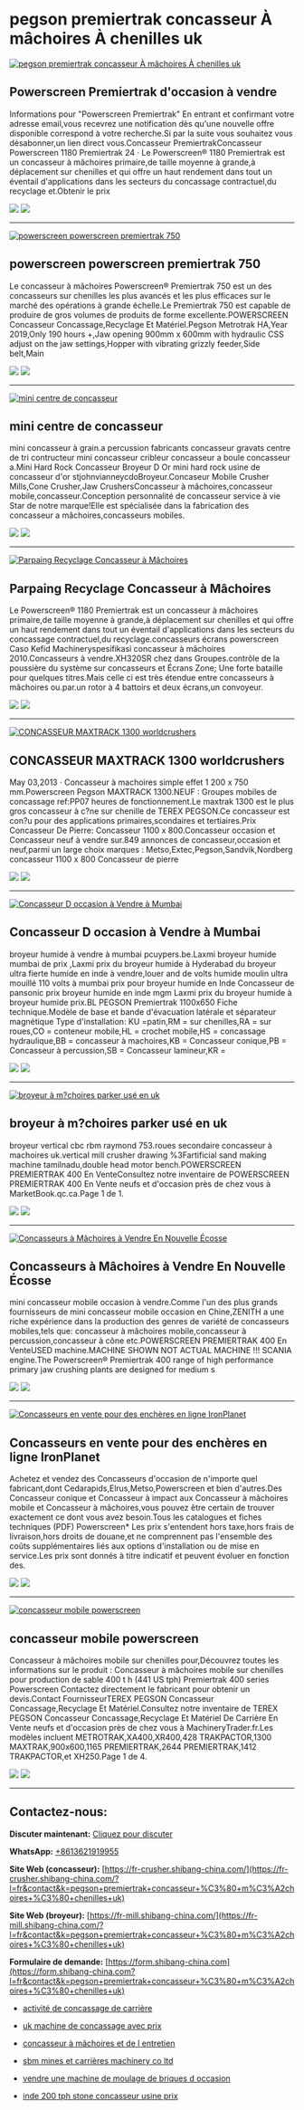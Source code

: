 # pegson premiertrak concasseur À mâchoires À chenilles uk

<a href="https://swt.shibang-china.com/?l=fr&img&k=pegson+premiertrak+concasseur+%C3%80+m%C3%A2choires+%C3%80+chenilles+uk" target="_blank">![pegson premiertrak concasseur À mâchoires À chenilles uk](http://static.shibang-china.com/all-800x300/956.jpg)</a>

## Powerscreen Premiertrak d'occasion à vendre
Informations pour "Powerscreen Premiertrak" En entrant et confirmant votre adresse email,vous recevrez une notification dès qu'une nouvelle offre disponible correspond à votre recherche.Si par la suite vous souhaitez vous désabonner,un lien direct vous.Concasseur PremiertrakConcasseur Powerscreen 1180 Premiertrak 24 · Le Powerscreen® 1180 Premiertrak est un concasseur à mâchoires primaire,de taille moyenne à grande,à déplacement sur chenilles et qui offre un haut rendement dans tout un éventail d'applications dans les secteurs du concassage contractuel,du recyclage et.Obtenir le prix


<a href="https://whatsapp.shibangsoft.com/WhatsApp.php" target="_blank" title="WhatsApp">![](http://static.shibang-china.com/icon/whatsapp.png)</a> <a href="https://swt.shibang-china.com/?l=fr&icon&k=pegson+premiertrak+concasseur+%C3%80+m%C3%A2choires+%C3%80+chenilles+uk" target="_blank">![](http://static.shibang-china.com/icon/chat-fr.png)</a>

---

<a href="https://swt.shibang-china.com/?l=fr&img&k=pegson+premiertrak+concasseur+%C3%80+m%C3%A2choires+%C3%80+chenilles+uk" target="_blank">![powerscreen powerscreen premiertrak 750](http://static.shibang-china.com/all-800x300/638.jpg)</a>

## powerscreen powerscreen premiertrak 750
Le concasseur à mâchoires Powerscreen® Premiertrak 750 est un des concasseurs sur chenilles les plus avancés et les plus efficaces sur le marché des opérations à grande échelle.Le Premiertrak 750 est capable de produire de gros volumes de produits de forme excellente.POWERSCREEN Concasseur Concassage,Recyclage Et Matériel.Pegson Metrotrak HA,Year 2019,Only 190 hours +,Jaw opening 900mm x 600mm with hydraulic CSS adjust on the jaw settings,Hopper with vibrating grizzly feeder,Side belt,Main


<a href="https://whatsapp.shibangsoft.com/WhatsApp.php" target="_blank" title="WhatsApp">![](http://static.shibang-china.com/icon/whatsapp.png)</a> <a href="https://swt.shibang-china.com/?l=fr&icon&k=pegson+premiertrak+concasseur+%C3%80+m%C3%A2choires+%C3%80+chenilles+uk" target="_blank">![](http://static.shibang-china.com/icon/chat-fr.png)</a>

---

<a href="https://swt.shibang-china.com/?l=fr&img&k=pegson+premiertrak+concasseur+%C3%80+m%C3%A2choires+%C3%80+chenilles+uk" target="_blank">![mini centre de concasseur](http://static.shibang-china.com/all-800x300/393.jpg)</a>

## mini centre de concasseur
mini concasseur à grain.a percussion fabricants concasseur gravats centre de tri contructeur mini concasseur cribleur concasseur a boule concasseur a.Mini Hard Rock Concasseur Broyeur D Or mini hard rock usine de concasseur d'or stjohnvianneycdoBroyeur.Concaseur Mobile Crusher Mills,Cone Crusher,Jaw CrushersConcasseur à mâchoires,concasseur mobile,concasseur.Conception personnalité de concasseur service à vie Star de notre marque!Elle est spécialisée dans la fabrication des concasseur a mâchoires,concasseurs mobiles.


<a href="https://whatsapp.shibangsoft.com/WhatsApp.php" target="_blank" title="WhatsApp">![](http://static.shibang-china.com/icon/whatsapp.png)</a> <a href="https://swt.shibang-china.com/?l=fr&icon&k=pegson+premiertrak+concasseur+%C3%80+m%C3%A2choires+%C3%80+chenilles+uk" target="_blank">![](http://static.shibang-china.com/icon/chat-fr.png)</a>

---

<a href="https://swt.shibang-china.com/?l=fr&img&k=pegson+premiertrak+concasseur+%C3%80+m%C3%A2choires+%C3%80+chenilles+uk" target="_blank">![Parpaing Recyclage Concasseur à Mâchoires](http://static.shibang-china.com/all-800x300/137.jpg)</a>

## Parpaing Recyclage Concasseur à Mâchoires
Le Powerscreen® 1180 Premiertrak est un concasseur à mâchoires primaire,de taille moyenne à grande,à déplacement sur chenilles et qui offre un haut rendement dans tout un éventail d'applications dans les secteurs du concassage contractuel,du recyclage.concasseurs écrans powerscreen Caso Kefid Machineryspesifikasi concasseur à mâchoires 2010.Concasseurs à vendre.XH320SR chez dans Groupes.contrôle de la poussière du système sur concasseurs et Écrans Zone; Une forte bataille pour quelques titres.Mais celle ci est très étendue entre concasseurs à mâchoires ou.par.un rotor à 4 battoirs et deux écrans,un convoyeur.


<a href="https://whatsapp.shibangsoft.com/WhatsApp.php" target="_blank" title="WhatsApp">![](http://static.shibang-china.com/icon/whatsapp.png)</a> <a href="https://swt.shibang-china.com/?l=fr&icon&k=pegson+premiertrak+concasseur+%C3%80+m%C3%A2choires+%C3%80+chenilles+uk" target="_blank">![](http://static.shibang-china.com/icon/chat-fr.png)</a>

---

<a href="https://swt.shibang-china.com/?l=fr&img&k=pegson+premiertrak+concasseur+%C3%80+m%C3%A2choires+%C3%80+chenilles+uk" target="_blank">![CONCASSEUR MAXTRACK 1300 worldcrushers](http://static.shibang-china.com/all-800x300/798.jpg)</a>

## CONCASSEUR MAXTRACK 1300 worldcrushers
May 03,2013 · Concasseur à machoires simple effet 1 200 x 750 mm.Powerscreen Pegson MAXTRACK 1300.NEUF : Groupes mobiles de concassage ref:PP07 heures de fonctionnement.Le maxtrak 1300 est le plus gros concasseur à c?ne sur chenille de TEREX PEGSON.Ce concasseur est con?u pour des applications primaires,scondaires et tertiaires.Prix Concasseur De Pierre: Concasseur 1100 x 800.Concasseur occasion et Concasseur neuf à vendre sur.849 annonces de concasseur,occasion et neuf,parmi un large choix marques : Metso,Extec,Pegson,Sandvik,Nordberg concasseur 1100 x 800 Concasseur de pierre


<a href="https://whatsapp.shibangsoft.com/WhatsApp.php" target="_blank" title="WhatsApp">![](http://static.shibang-china.com/icon/whatsapp.png)</a> <a href="https://swt.shibang-china.com/?l=fr&icon&k=pegson+premiertrak+concasseur+%C3%80+m%C3%A2choires+%C3%80+chenilles+uk" target="_blank">![](http://static.shibang-china.com/icon/chat-fr.png)</a>

---

<a href="https://swt.shibang-china.com/?l=fr&img&k=pegson+premiertrak+concasseur+%C3%80+m%C3%A2choires+%C3%80+chenilles+uk" target="_blank">![Concasseur D occasion à Vendre à Mumbai](http://static.shibang-china.com/all-800x300/144.jpg)</a>

## Concasseur D occasion à Vendre à Mumbai
broyeur humide à vendre à mumbai pcuypers.be.Laxmi broyeur humide mumbai de prix ,Laxmi prix du broyeur humide à Hyderabad du broyeur ultra fierte humide en inde à vendre,louer and de volts humide moulin ultra mouillé 110 volts à mumbai prix pour broyeur humide en Inde Concasseur de pansonic prix broyeur humide en inde mgm Laxmi prix du broyeur humide à broyeur humide prix.BL PEGSON Premiertrak 1100x650 Fiche technique.Modèle de base et bande d'évacuation latérale et séparateur magnétique Type d'installation: KU =patin,RM = sur chenilles,RA = sur roues,CO = conteneur mobile,HL = crochet mobile,HS = concassage hydraulique,BB = concasseur à machoires,KB = Concasseur conique,PB = Concasseur à percussion,SB = Concasseur lamineur,KR =


<a href="https://whatsapp.shibangsoft.com/WhatsApp.php" target="_blank" title="WhatsApp">![](http://static.shibang-china.com/icon/whatsapp.png)</a> <a href="https://swt.shibang-china.com/?l=fr&icon&k=pegson+premiertrak+concasseur+%C3%80+m%C3%A2choires+%C3%80+chenilles+uk" target="_blank">![](http://static.shibang-china.com/icon/chat-fr.png)</a>

---

<a href="https://swt.shibang-china.com/?l=fr&img&k=pegson+premiertrak+concasseur+%C3%80+m%C3%A2choires+%C3%80+chenilles+uk" target="_blank">![broyeur à m?choires parker usé en uk](http://static.shibang-china.com/all-800x300/542.jpg)</a>

## broyeur à m?choires parker usé en uk
broyeur vertical cbc rbm raymond 753.roues secondaire concasseur à machoires uk.vertical mill crusher drawing %3Fartificial sand making machine tamilnadu,double head motor bench.POWERSCREEN PREMIERTRAK 400 En VenteConsultez notre inventaire de POWERSCREEN PREMIERTRAK 400 En Vente neufs et d'occasion près de chez vous à MarketBook.qc.ca.Page 1 de 1.


<a href="https://whatsapp.shibangsoft.com/WhatsApp.php" target="_blank" title="WhatsApp">![](http://static.shibang-china.com/icon/whatsapp.png)</a> <a href="https://swt.shibang-china.com/?l=fr&icon&k=pegson+premiertrak+concasseur+%C3%80+m%C3%A2choires+%C3%80+chenilles+uk" target="_blank">![](http://static.shibang-china.com/icon/chat-fr.png)</a>

---

<a href="https://swt.shibang-china.com/?l=fr&img&k=pegson+premiertrak+concasseur+%C3%80+m%C3%A2choires+%C3%80+chenilles+uk" target="_blank">![Concasseurs à Mâchoires à Vendre En Nouvelle Écosse](http://static.shibang-china.com/all-800x300/1266.jpg)</a>

## Concasseurs à Mâchoires à Vendre En Nouvelle Écosse
mini concasseur mobile occasion à vendre.Comme l'un des plus grands fournisseurs de mini concasseur mobile occasion en Chine,ZENITH a une riche expérience dans la production des genres de variété de concasseurs mobiles,tels que: concasseur à mâchoires mobile,concasseur à percussion,concasseur à cône etc.POWERSCREEN PREMIERTRAK 400 En VenteUSED machine.MACHINE SHOWN NOT ACTUAL MACHINE !!! SCANIA engine.The Powerscreen® Premiertrak 400 range of high performance primary jaw crushing plants are designed for medium s


<a href="https://whatsapp.shibangsoft.com/WhatsApp.php" target="_blank" title="WhatsApp">![](http://static.shibang-china.com/icon/whatsapp.png)</a> <a href="https://swt.shibang-china.com/?l=fr&icon&k=pegson+premiertrak+concasseur+%C3%80+m%C3%A2choires+%C3%80+chenilles+uk" target="_blank">![](http://static.shibang-china.com/icon/chat-fr.png)</a>

---

<a href="https://swt.shibang-china.com/?l=fr&img&k=pegson+premiertrak+concasseur+%C3%80+m%C3%A2choires+%C3%80+chenilles+uk" target="_blank">![Concasseurs en vente pour des enchères en ligne IronPlanet](http://static.shibang-china.com/all-800x300/680.jpg)</a>

## Concasseurs en vente pour des enchères en ligne IronPlanet
Achetez et vendez des Concasseurs d'occasion de n'importe quel fabricant,dont Cedarapids,Elrus,Metso,Powerscreen et bien d'autres.Des Concasseur conique et Concasseur à impact aux Concasseur à mâchoires mobile et Concasseur à mâchoires,vous pouvez être certain de trouver exactement ce dont vous avez besoin.Tous les catalogues et fiches techniques (PDF) Powerscreen* Les prix s'entendent hors taxe,hors frais de livraison,hors droits de douane,et ne comprennent pas l'ensemble des coûts supplémentaires liés aux options d'installation ou de mise en service.Les prix sont donnés à titre indicatif et peuvent évoluer en fonction des.


<a href="https://whatsapp.shibangsoft.com/WhatsApp.php" target="_blank" title="WhatsApp">![](http://static.shibang-china.com/icon/whatsapp.png)</a> <a href="https://swt.shibang-china.com/?l=fr&icon&k=pegson+premiertrak+concasseur+%C3%80+m%C3%A2choires+%C3%80+chenilles+uk" target="_blank">![](http://static.shibang-china.com/icon/chat-fr.png)</a>

---

<a href="https://swt.shibang-china.com/?l=fr&img&k=pegson+premiertrak+concasseur+%C3%80+m%C3%A2choires+%C3%80+chenilles+uk" target="_blank">![concasseur mobile powerscreen](http://static.shibang-china.com/all-800x300/622.jpg)</a>

## concasseur mobile powerscreen
Concasseur à mâchoires mobile sur chenilles pour,Découvrez toutes les informations sur le produit : Concasseur à mâchoires mobile sur chenilles pour production de sable 400 t h (441 US tph) Premiertrak 400 series Powerscreen Contactez directement le fabricant pour obtenir un devis.Contact FournisseurTEREX PEGSON Concasseur Concassage,Recyclage Et Matériel.Consultez notre inventaire de TEREX PEGSON Concasseur Concassage,Recyclage Et Matériel De Carrière En Vente neufs et d'occasion près de chez vous à MachineryTrader.fr.Les modèles incluent METROTRAK,XA400,XR400,428 TRAKPACTOR,1300 MAXTRAK,900x600,1165 PREMIERTRAK,2644 PREMIERTRAK,1412 TRAKPACTOR,et XH250.Page 1 de 4.


<a href="https://whatsapp.shibangsoft.com/WhatsApp.php" target="_blank" title="WhatsApp">![](http://static.shibang-china.com/icon/whatsapp.png)</a> <a href="https://swt.shibang-china.com/?l=fr&icon&k=pegson+premiertrak+concasseur+%C3%80+m%C3%A2choires+%C3%80+chenilles+uk" target="_blank">![](http://static.shibang-china.com/icon/chat-fr.png)</a>

---
## Contactez-nous:

**Discuter maintenant:** [Cliquez pour discuter](https://swt.shibang-china.com?l=fr&contact&k=pegson+premiertrak+concasseur+%C3%80+m%C3%A2choires+%C3%80+chenilles+uk)

**WhatsApp:**  [+8613621919955](https://whatsapp.shibangsoft.com/WhatsApp.php)

**Site Web (concasseur):** [https://fr-crusher.shibang-china.com/](https://fr-crusher.shibang-china.com/?l=fr&contact&k=pegson+premiertrak+concasseur+%C3%80+m%C3%A2choires+%C3%80+chenilles+uk)

**Site Web (broyeur):** [https://fr-mill.shibang-china.com/](https://fr-mill.shibang-china.com/?l=fr&contact&k=pegson+premiertrak+concasseur+%C3%80+m%C3%A2choires+%C3%80+chenilles+uk)

**Formulaire de demande:** [https://form.shibang-china.com](https://form.shibang-china.com?l=fr&contact&k=pegson+premiertrak+concasseur+%C3%80+m%C3%A2choires+%C3%80+chenilles+uk)

* [activité de concassage de carrière](../47/activit%C3%A9%20de%20concassage%20de%20carri%C3%A8re.md)

* [uk machine de concassage avec prix](../48/uk%20machine%20de%20concassage%20avec%20prix.md)

* [concasseur à mâchoires et de l entretien](../51/concasseur%20%C3%A0%20m%C3%A2choires%20et%20de%20l%20entretien.md)

* [sbm mines et carrières machinery co ltd](../49/sbm%20mines%20et%20carri%C3%A8res%20machinery%20co%20ltd.md)

* [vendre une machine de moulage de briques d occasion](../49/vendre%20une%20machine%20de%20moulage%20de%20briques%20d%20occasion.md)

* [inde 200 tph stone concasseur usine prix](../47/inde%20200%20tph%20stone%20concasseur%20usine%20prix.md)